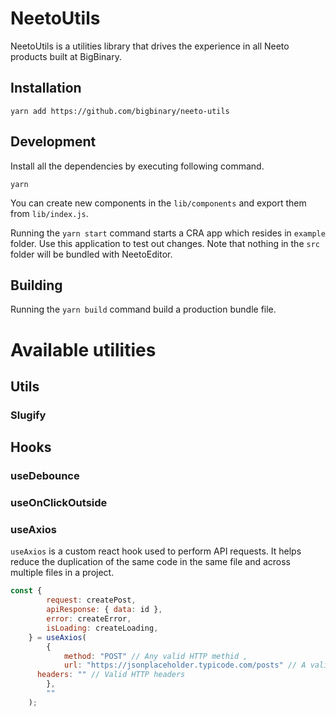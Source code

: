 # NeetoUtils

NeetoUtils is a utilities library that drives the experience in all Neeto products built at BigBinary.

## Installation

```
yarn add https://github.com/bigbinary/neeto-utils
```

## Development

Install all the dependencies by executing following command.

```
yarn
```

You can create new components in the `lib/components` and export them from `lib/index.js`.

Running the `yarn start` command starts a CRA app which resides in `example` folder. Use this application to test out changes. Note that nothing in the `src` folder will be bundled with NeetoEditor.

## Building

Running the `yarn build` command build a production bundle file.

# Available utilities

## Utils

### Slugify

## Hooks

### useDebounce

### useOnClickOutside

### useAxios

`useAxios` is a custom react hook used to perform API requests. It helps reduce the duplication of the same code in the same file and across multiple files in a project.

```js
const {
		request: createPost,
		apiResponse: { data: id },
		error: createError,
		isLoading: createLoading,
	} = useAxios(
		{
			method: "POST" // Any valid HTTP methid ,
			url: "https://jsonplaceholder.typicode.com/posts" // A valid API endpoint,
      headers: "" // Valid HTTP headers
		},
		""
	);
```
